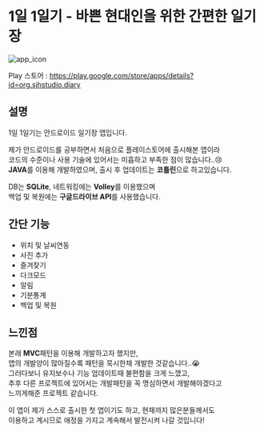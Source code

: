 # 1일 1일기 - 바쁜 현대인을 위한 간편한 일기장
![app_icon](https://user-images.githubusercontent.com/79048895/159389254-d84a5c96-8edc-4aec-bc12-53d5e0dba38b.png)

Play 스토어 : https://play.google.com/store/apps/details?id=org.sjhstudio.diary  

## 설명
1일 1일기는 안드로이드 일기장 앱입니다.  

제가 안드로이드를 공부하면서 처음으로 플레이스토어에 출시해본 앱이라  
코드의 수준이나 사용 기술에 있어서는 미흡하고 부족한 점이 많습니다..😢  
**JAVA**를 이용해 개발하였으며, 출시 후 업데이트는 **코틀린**으로 하고있습니다.  

DB는 **SQLite**, 네트워킹에는 **Volley**를 이용했으며  
백업 및 복원에는 **구글드라이브 API**를 사용했습니다.
  
  
## 간단 기능
- 위치 및 날씨연동
- 사진 추가
- 즐겨찾기
- 다크모드
- 알림
- 기분통계
- 백업 및 복원
  
  
## 느낀점
본래 **MVC**패턴을 이용해 개발하고자 했지만,  
앱의 개발양이 많아질수록 패턴을 묵시한채 개발한 것같습니다..😭  
그러다보니 유지보수나 기능 업데이트때 불편함을 크게 느꼈고,  
추후 다른 프로젝트에 있어서는 개발패턴을 꼭 명심하면서 개발해야겠다고  
느끼게해준 프로젝트 같습니다.

이 앱이 제가 스스로 출시한 첫 앱이기도 하고, 현재까지 많은분들께서도  
이용하고 계시므로 애정을 가지고 계속해서 발전시켜 나갈 것입니다! 

